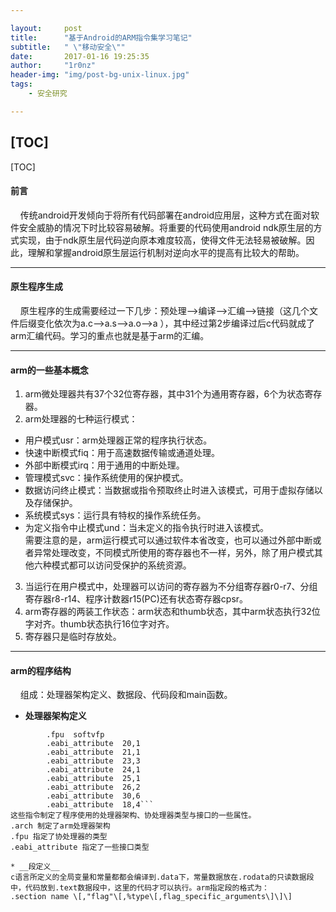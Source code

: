 ```yaml
--- 

layout:     post
title:      "基于Android的ARM指令集学习笔记"
subtitle:   " \"移动安全\""
date:       2017-01-16 19:25:35
author:     "1r0nz"
header-img: "img/post-bg-unix-linux.jpg"
tags:
    - 安全研究

---
```


[TOC]
---  

[TOC]
#### 前言  
&nbsp;&nbsp;&nbsp;&nbsp;传统android开发倾向于将所有代码部署在android应用层，这种方式在面对软件安全威胁的情况下时比较容易破解。将重要的代码使用android ndk原生层的方式实现，由于ndk原生层代码逆向原本难度较高，使得文件无法轻易被破解。因此，理解和掌握android原生层运行机制对逆向水平的提高有比较大的帮助。  

---  

#### 原生程序生成  
&nbsp;&nbsp;&nbsp;&nbsp;原生程序的生成需要经过一下几步：预处理——>编译——>汇编——>链接（这几个文件后缀变化依次为a.c——>a.s——>a.o——>a
），其中经过第2步编译过后c代码就成了arm汇编代码。学习的重点也就是基于arm的汇编。  

---  

#### arm的一些基本概念  
1. arm微处理器共有37个32位寄存器，其中31个为通用寄存器，6个为状态寄存器。  
2. arm处理器的七种运行模式：  
* 用户模式usr：arm处理器正常的程序执行状态。  
* 快速中断模式fiq：用于高速数据传输或通道处理。  
* 外部中断模式irq：用于通用的中断处理。  
* 管理模式svc：操作系统使用的保护模式。  
* 数据访问终止模式：当数据或指令预取终止时进入该模式，可用于虚拟存储以及存储保护。  
* 系统模式sys：运行具有特权的操作系统任务。  
* 为定义指令中止模式und：当未定义的指令执行时进入该模式。  
需要注意的是，arm运行模式可以通过软件本省改变，也可以通过外部中断或者异常处理改变，不同模式所使用的寄存器也不一样，另外，除了用户模式其他六种模式都可以访问受保护的系统资源。  
3. 当运行在用户模式中，处理器可以访问的寄存器为不分组寄存器r0-r7、分组寄存器r8-r14、程序计数器r15(PC)还有状态寄存器cpsr。  
4. arm寄存器的两装工作状态：arm状态和thumb状态，其中arm状态执行32位字对齐。thumb状态执行16位字对齐。  
5. 寄存器只是临时存放处。  

---  

#### arm的程序结构  
&nbsp;&nbsp;&nbsp;&nbsp;组成：处理器架构定义、数据段、代码段和main函数。  
* __处理器架构定义__  
```.arch  armv5te  
        .fpu  softvfp  
        .eabi_attribute  20,1  
        .eabi_attribute  21,1  
        .eabi_attribute  23,3  
        .eabi_attribute  24,1  
        .eabi_attribute  25,1  
        .eabi_attribute  26,2  
        .eabi_attribute  30,6  
        .eabi_attribute  18,4```
这些指令制定了程序使用的处理器架构、协处理器类型与接口的一些属性。  
.arch 制定了arm处理器架构  
.fpu 指定了协处理器的类型  
.eabi_attribute 指定了一些接口类型  

* __段定义__  
c语言所定义的全局变量和常量都都会编译到.data下，常量数据放在.rodata的只读数据段中，代码放到.text数据段中，这里的代码才可以执行。arm指定段的格式为：  
.section name \[,"flag"\[,%type\[,flag_specific_arguments\]\]\]

